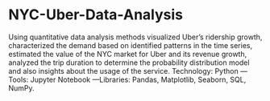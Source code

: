 # NYC-Uber-Data-Analysis
Using quantitative data analysis methods visualized Uber’s ridership growth, characterized the demand based on identified patterns in the time series, estimated the value of the NYC market for Uber and its revenue growth, analyzed the trip duration to determine the probability distribution model and also insights about the usage of the service. Technology: Python —Tools: Jupyter Notebook —Libraries: Pandas, Matplotlib, Seaborn, SQL, NumPy.

